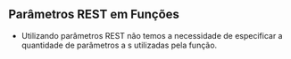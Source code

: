 ## Parâmetros REST em Funções

- Utilizando parâmetros REST não temos a necessidade de especificar a quantidade de parâmetros a s
utilizadas pela função.